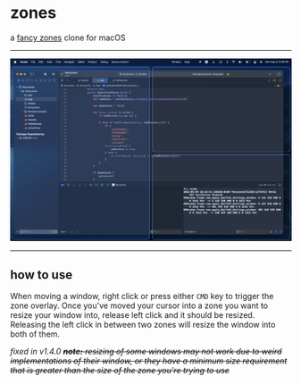 zones
==========
a [fancy zones](https://docs.microsoft.com/en-us/windows/powertoys/fancyzones) clone for macOS

---

![example](./docs/Example-1.png)

---

## how to use

When moving a window, right click or press either `CMD` key to trigger the zone overlay. Once you've moved your cursor into a zone you want to resize your window into, release left click and it should be resized. Releasing the left click in between two zones will resize the window into both of them.

_fixed in v1.4.0_ ~~_**note:** resizing of some windows may not work due to weird implementations of their window, or they have a minimum size requirement that is greater than the size of the zone you're trying to use_~~
